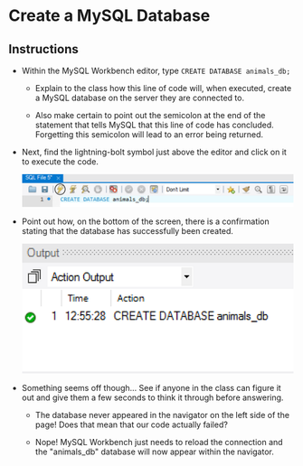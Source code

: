 # Create a MySQL Database

## Instructions

* Within the MySQL Workbench editor, type `CREATE DATABASE animals_db;`

  * Explain to the class how this line of code will, when executed, create a MySQL database on the server they are connected to.

  * Also make certain to point out the semicolon at the end of the statement that tells MySQL that this line of code has concluded. Forgetting this semicolon will lead to an error being returned.

* Next, find the lightning-bolt symbol just above the editor and click on it to execute the code.

  ![SQL Bar](Images/04-CreatingDatabases_SQLBar.png)

* Point out how, on the bottom of the screen, there is a confirmation stating that the database has successfully been created.

  ![Confirmation](Images/04-CreatingDatabases_Confirmation.png)

* Something seems off though... See if anyone in the class can figure it out and give them a few seconds to think it through before answering.

  * The database never appeared in the navigator on the left side of the page! Does that mean that our code actually failed?

  * Nope! MySQL Workbench just needs to reload the connection and the "animals_db" database will now appear within the navigator.
